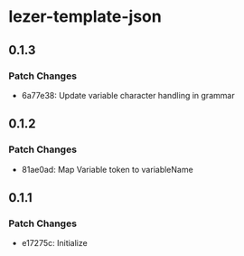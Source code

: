 # lezer-template-json

## 0.1.3

### Patch Changes

- 6a77e38: Update variable character handling in grammar

## 0.1.2

### Patch Changes

- 81ae0ad: Map Variable token to variableName

## 0.1.1

### Patch Changes

- e17275c: Initialize
